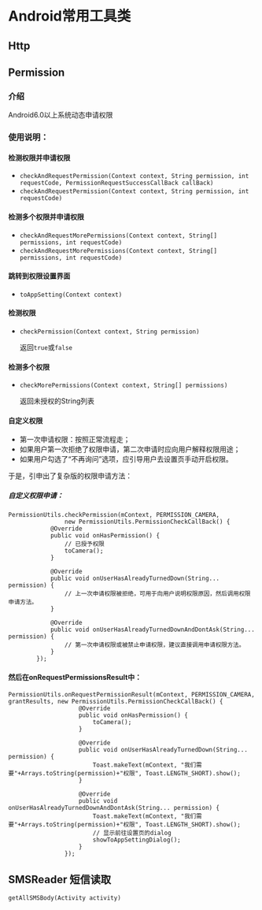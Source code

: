 # Android常用工具类
## Http
## Permission 
### 介绍 
Android6.0以上系统动态申请权限

### 使用说明：

#### 检测权限并申请权限
- `checkAndRequestPermission(Context context, String permission, int requestCode, PermissionRequestSuccessCallBack callBack)`
- `checkAndRequestPermission(Context context, String permission, int requestCode) `

#### 检测多个权限并申请权限
- `checkAndRequestMorePermissions(Context context, String[] permissions, int requestCode)`
- `checkAndRequestMorePermissions(Context context, String[] permissions, int requestCode) `

#### 跳转到权限设置界面
- `toAppSetting(Context context)`

#### 检测权限
- `checkPermission(Context context, String permission)`

	返回`true`或`false`
	
#### 检测多个权限
- `checkMorePermissions(Context context, String[] permissions)`

	返回未授权的String列表

#### 自定义权限
- 第一次申请权限：按照正常流程走；
- 如果用户第一次拒绝了权限申请，第二次申请时应向用户解释权限用途；
- 如果用户勾选了“不再询问”选项，应引导用户去设置页手动开启权限。

于是，引申出了复杂版的权限申请方法：
#####  自定义权限申请：
```
PermissionUtils.checkPermission(mContext, PERMISSION_CAMERA,
                new PermissionUtils.PermissionCheckCallBack() {
            @Override
            public void onHasPermission() {
                // 已授予权限
                toCamera();
            }

            @Override
            public void onUserHasAlreadyTurnedDown(String... permission) {
                // 上一次申请权限被拒绝，可用于向用户说明权限原因，然后调用权限申请方法。
            }

            @Override
            public void onUserHasAlreadyTurnedDownAndDontAsk(String... permission) {
                // 第一次申请权限或被禁止申请权限，建议直接调用申请权限方法。
            }
        });
```
#### 然后在onRequestPermissionsResult中：

```
PermissionUtils.onRequestPermissionResult(mContext, PERMISSION_CAMERA, grantResults, new PermissionUtils.PermissionCheckCallBack() {
                    @Override
                    public void onHasPermission() {
                        toCamera();
                    }

                    @Override
                    public void onUserHasAlreadyTurnedDown(String... permission) {
                        Toast.makeText(mContext, "我们需要"+Arrays.toString(permission)+"权限", Toast.LENGTH_SHORT).show();
                    }

                    @Override
                    public void onUserHasAlreadyTurnedDownAndDontAsk(String... permission) {
                        Toast.makeText(mContext, "我们需要"+Arrays.toString(permission)+"权限", Toast.LENGTH_SHORT).show();
                        // 显示前往设置页的dialog
                        showToAppSettingDialog();
                    }
                });
```
## SMSReader 短信读取
```
getAllSMSBody(Activity activity)
```